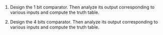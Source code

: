  1. Design the 1 bit comparator. Then analyze its output corresponding to various inputs and compute the truth table.

2. Design the 4 bits comparator. Then analyze its output corresponding to various inputs and compute the truth table. 